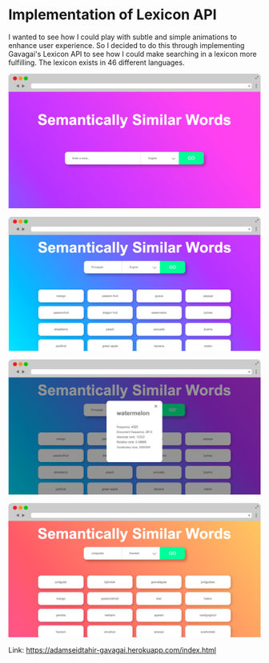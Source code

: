 # Implementation of Lexicon API

I wanted to see how I could play with subtle and simple animations to enhance user experience. 
So I decided to do this through implementing Gavagai's Lexicon API to see how I could make searching in 
a lexicon more fulfilling. The lexicon exists in 46 different languages.

![BIC Mockup image](readme/mockup1.png)

![BIC Mockup image](readme/mockup2.png)

![BIC Mockup image](readme/mockup3.png)

![BIC Mockup image](readme/mockup4.png)

Link: https://adamseidtahir-gavagai.herokuapp.com/index.html
